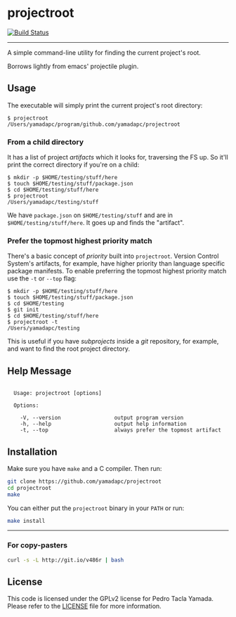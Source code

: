 # projectroot
[![Build Status](https://travis-ci.org/yamadapc/projectroot.svg?branch=master)](https://travis-ci.org/yamadapc/projectroot)
- - -
A simple command-line utility for finding the current project's root.

Borrows lightly from emacs' projectile plugin.

## Usage
The executable will simply print the current project's root directory:
```
$ projectroot
/Users/yamadapc/program/github.com/yamadapc/projectroot
```

### From a child directory
It has a list of project _artifacts_ which it looks for, traversing the FS up.
So it'll print the correct directory if you're on a child:
```
$ mkdir -p $HOME/testing/stuff/here
$ touch $HOME/testing/stuff/package.json
$ cd $HOME/testing/stuff/here
$ projectroot
/Users/yamadapc/testing/stuff
```
We have `package.json` on `$HOME/testing/stuff` and are in
`$HOME/testing/stuff/here`. It goes up and finds the "artifact".

### Prefer the topmost highest priority match
There's a basic concept of *priority* built into `projectroot`. Version Control
System's artifacts, for example, have higher priority than language specific
package manifests. To enable preferring the topmost highest priority match use
the `-t` or `--top` flag:
```
$ mkdir -p $HOME/testing/stuff/here
$ touch $HOME/testing/stuff/package.json
$ cd $HOME/testing
$ git init
$ cd $HOME/testing/stuff/here
$ projectroot -t
/Users/yamadapc/testing
```

This is useful if you have *subprojects* inside a *git* repository, for example,
and want to find the root project directory.

## Help Message
```

  Usage: projectroot [options]

  Options:

    -V, --version                 output program version
    -h, --help                    output help information
    -t, --top                     always prefer the topmost artifact

```

## Installation
Make sure you have `make` and a C compiler. Then run:
```bash
git clone https://github.com/yamadapc/projectroot
cd projectroot
make
```

You can either put the `projectroot` binary in your `PATH` or run:
```bash
make install
```
- - -
### For copy-pasters
```bash
curl -s -L http://git.io/v486r | bash
```

## License
This code is licensed under the GPLv2 license for Pedro Tacla Yamada. Please
refer to the [LICENSE](/LICENSE) file for more information.
